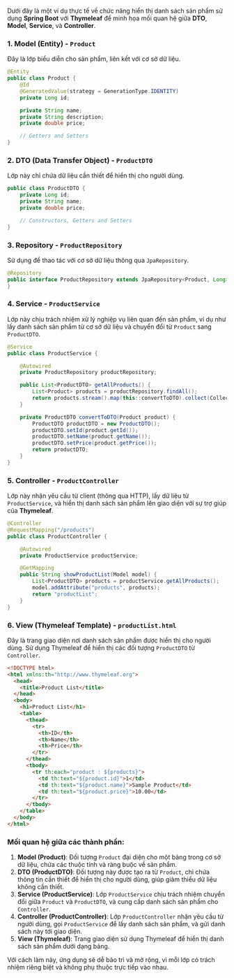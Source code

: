 Dưới đây là một ví dụ thực tế về chức năng hiển thị danh sách sản phẩm sử dụng **Spring Boot** với **Thymeleaf** để minh họa mối quan hệ giữa **DTO**, **Model**, **Service**, và **Controller**.

### 1. **Model (Entity)** - `Product`

Đây là lớp biểu diễn cho sản phẩm, liên kết với cơ sở dữ liệu.

```java
@Entity
public class Product {
    @Id
    @GeneratedValue(strategy = GenerationType.IDENTITY)
    private Long id;

    private String name;
    private String description;
    private double price;

    // Getters and Setters
}
```

### 2. **DTO (Data Transfer Object)** - `ProductDTO`

Lớp này chỉ chứa dữ liệu cần thiết để hiển thị cho người dùng.

```java
public class ProductDTO {
    private Long id;
    private String name;
    private double price;

    // Constructors, Getters and Setters
}
```

### 3. **Repository** - `ProductRepository`

Sử dụng để thao tác với cơ sở dữ liệu thông qua `JpaRepository`.

```java
@Repository
public interface ProductRepository extends JpaRepository<Product, Long> {
}
```

### 4. **Service** - `ProductService`

Lớp này chịu trách nhiệm xử lý nghiệp vụ liên quan đến sản phẩm, ví dụ như lấy danh sách sản phẩm từ cơ sở dữ liệu và chuyển đổi từ `Product` sang `ProductDTO`.

```java
@Service
public class ProductService {

    @Autowired
    private ProductRepository productRepository;

    public List<ProductDTO> getAllProducts() {
        List<Product> products = productRepository.findAll();
        return products.stream().map(this::convertToDTO).collect(Collectors.toList());
    }

    private ProductDTO convertToDTO(Product product) {
        ProductDTO productDTO = new ProductDTO();
        productDTO.setId(product.getId());
        productDTO.setName(product.getName());
        productDTO.setPrice(product.getPrice());
        return productDTO;
    }
}
```

### 5. **Controller** - `ProductController`

Lớp này nhận yêu cầu từ client (thông qua HTTP), lấy dữ liệu từ `ProductService`, và hiển thị danh sách sản phẩm lên giao diện với sự trợ giúp của **Thymeleaf**.

```java
@Controller
@RequestMapping("/products")
public class ProductController {

    @Autowired
    private ProductService productService;

    @GetMapping
    public String showProductList(Model model) {
        List<ProductDTO> products = productService.getAllProducts();
        model.addAttribute("products", products);
        return "productList";
    }
}
```

### 6. **View (Thymeleaf Template)** - `productList.html`

Đây là trang giao diện nơi danh sách sản phẩm được hiển thị cho người dùng. Sử dụng Thymeleaf để hiển thị các đối tượng `ProductDTO` từ `Controller`.

```html
<!DOCTYPE html>
<html xmlns:th="http://www.thymeleaf.org">
  <head>
    <title>Product List</title>
  </head>
  <body>
    <h1>Product List</h1>
    <table>
      <thead>
        <tr>
          <th>ID</th>
          <th>Name</th>
          <th>Price</th>
        </tr>
      </thead>
      <tbody>
        <tr th:each="product : ${products}">
          <td th:text="${product.id}">1</td>
          <td th:text="${product.name}">Sample Product</td>
          <td th:text="${product.price}">10.00</td>
        </tr>
      </tbody>
    </table>
  </body>
</html>
```

### Mối quan hệ giữa các thành phần:

1. **Model (Product)**: Đối tượng `Product` đại diện cho một bảng trong cơ sở dữ liệu, chứa các thuộc tính và ràng buộc về sản phẩm.
2. **DTO (ProductDTO)**: Đối tượng này được tạo ra từ `Product`, chỉ chứa thông tin cần thiết để hiển thị cho người dùng, giúp giảm thiểu dữ liệu không cần thiết.
3. **Service (ProductService)**: Lớp `ProductService` chịu trách nhiệm chuyển đổi giữa `Product` và `ProductDTO`, và cung cấp danh sách sản phẩm cho `Controller`.
4. **Controller (ProductController)**: Lớp `ProductController` nhận yêu cầu từ người dùng, gọi `ProductService` để lấy danh sách sản phẩm, và gửi danh sách này tới giao diện.
5. **View (Thymeleaf)**: Trang giao diện sử dụng Thymeleaf để hiển thị danh sách sản phẩm dưới dạng bảng.

Với cách làm này, ứng dụng sẽ dễ bảo trì và mở rộng, vì mỗi lớp có trách nhiệm riêng biệt và không phụ thuộc trực tiếp vào nhau.
